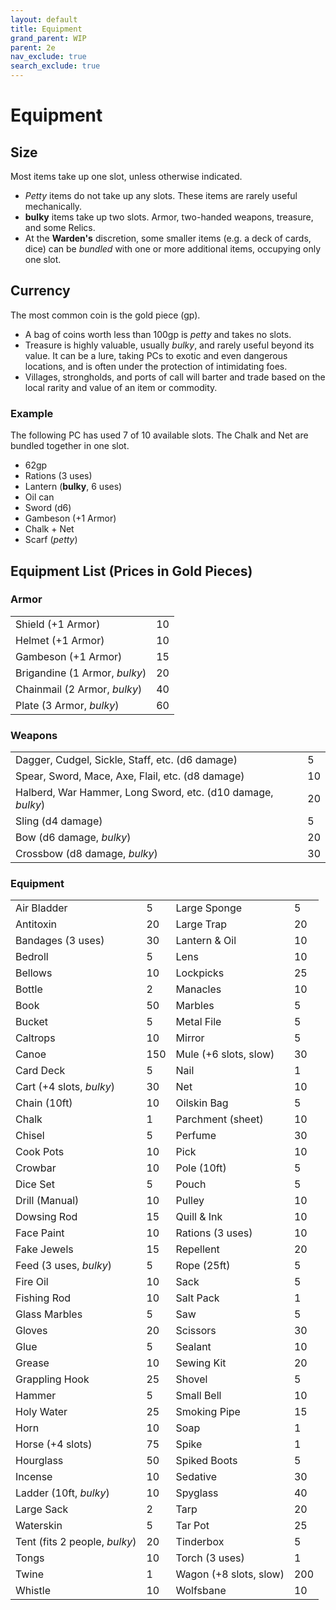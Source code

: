 ```yaml
---
layout: default
title: Equipment
grand_parent: WIP
parent: 2e
nav_exclude: true
search_exclude: true
---
```


# Equipment

## Size

Most items take up one slot, unless otherwise indicated. 

- _Petty_ items do not take up any slots. These items are rarely useful mechanically. 
- __bulky__ items take up two slots. Armor, two-handed weapons, treasure, and some Relics.
- At the **Warden's** discretion, some smaller items (e.g. a deck of cards, dice) can be _bundled_ with one or more additional items, occupying only one slot.

## Currency

The most common coin is the gold piece (gp). 
- A bag of coins worth less than 100gp is _petty_ and takes no slots.
- Treasure is highly valuable, usually _bulky_, and rarely useful beyond its value. It can be a lure, taking PCs to exotic and even dangerous locations, and is often under the protection of intimidating foes.
- Villages, strongholds, and ports of call will barter and trade based on the local rarity and value of an item or commodity.

### Example

The following PC has used 7 of 10 available slots. The Chalk and Net are bundled together in one slot.

- 62gp
- Rations (3 uses)
- Lantern (__bulky__, 6 uses)
- Oil can
- Sword (d6)
- Gambeson (+1 Armor)
- Chalk + Net 
- Scarf (_petty_)

## Equipment List (Prices in Gold Pieces)  

### Armor

|                               |     |
| ----------------------------- | --- |
| Shield (+1 Armor)             | 10  |
| Helmet (+1 Armor)             | 10  |
| Gambeson (+1 Armor)           | 15  |
| Brigandine (1 Armor, _bulky_) | 20  |
| Chainmail (2 Armor, _bulky_)  | 40  |
| Plate (3 Armor, _bulky_)      | 60  |

### Weapons

|                                                              |     |
| ------------------------------------------------------------ | --- |
| Dagger, Cudgel, Sickle,  Staff, etc. (d6  damage)            | 5   |
| Spear, Sword, Mace, Axe,  Flail, etc. (d8 damage)            | 10  |
| Halberd, War Hammer, Long  Sword, etc. (d10 damage, _bulky_) | 20  |
| Sling (d4  damage)                                           | 5   |
| Bow  (d6  damage, _bulky_)                                   | 20  |
| Crossbow (d8  damage, _bulky_)                               | 30  |

### Equipment

|                               |     |                         |     |
| ----------------------------- | --- | ----------------------- | --- |
| Air Bladder                   | 5   | Large Sponge            | 5   |
| Antitoxin                     | 20  | Large Trap              | 20  |
| Bandages (3 uses)             | 30  | Lantern & Oil           | 10  |
| Bedroll                       | 5   | Lens                    | 10  |
| Bellows                       | 10  | Lockpicks               | 25  |
| Bottle                        | 2   | Manacles                | 10  |
| Book                          | 50  | Marbles                 | 5   |
| Bucket                        | 5   | Metal File              | 5   |
| Caltrops                      | 10  | Mirror                  | 5   |
| Canoe                         | 150 | Mule (+6 slots, slow) | 30  |
| Card Deck                     | 5   | Nail                    | 1   |
| Cart (+4 slots, _bulky_)      | 30  | Net                     | 10  |
| Chain (10ft)                  | 10  | Oilskin Bag             | 5   |
| Chalk                         | 1   | Parchment (sheet)       | 10  |
| Chisel                        | 5   | Perfume                 | 30  |
| Cook Pots                     | 10  | Pick                    | 10  |
| Crowbar                       | 10  | Pole (10ft)             | 5   |
| Dice Set                      | 5   | Pouch                   | 5   |
| Drill (Manual)                | 10  | Pulley                  | 10  |
| Dowsing Rod                   | 15  | Quill & Ink             | 10  |
| Face Paint                    | 10  | Rations (3 uses)        | 10  |
| Fake Jewels                   | 15  | Repellent               | 20  |
| Feed (3 uses, _bulky_)        | 5   | Rope (25ft)             | 5   |
| Fire Oil                      | 10  | Sack                    | 5   |
| Fishing Rod                   | 10  | Salt Pack               | 1   |
| Glass Marbles                 | 5   | Saw                     | 5   |
| Gloves                        | 20  | Scissors                | 30  |
| Glue                          | 5   | Sealant                 | 10  |
| Grease                        | 10  | Sewing Kit              | 20  |
| Grappling Hook                | 25  | Shovel                  | 5   |
| Hammer                        | 5   | Small Bell              | 10  |
| Holy Water                    | 25  | Smoking Pipe            | 15  |
| Horn                          | 10  | Soap                    | 1   |
| Horse (+4 slots)              | 75  | Spike                   | 1   |
| Hourglass                     | 50  | Spiked Boots            | 5   |
| Incense                       | 10  | Sedative                | 30  |
| Ladder (10ft, _bulky_)        | 10  | Spyglass                | 40  |
| Large Sack                    | 2   | Tarp                    | 20  |
| Waterskin                     | 5   | Tar Pot                 | 25  |
| Tent (fits 2 people, _bulky_) | 20  | Tinderbox               | 5   |
| Tongs                         | 10  | Torch (3 uses)          | 1   |
| Twine                         | 1   | Wagon (+8 slots, slow)  | 200 |
| Whistle                       | 10  | Wolfsbane               | 10  |
